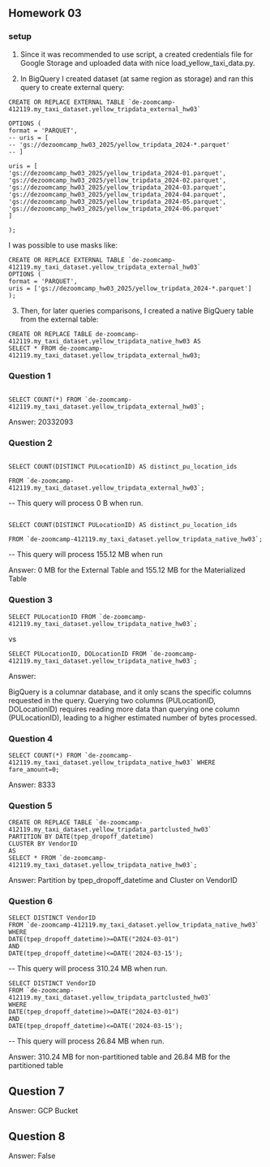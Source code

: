 ## Homework 03
### setup
1) Since it was recommended to use script, a created credentials file for Google Storage and uploaded data with nice load_yellow_taxi_data.py.


2) In BigQuery I created dataset (at same region as storage) and ran this query to create external query:

```
CREATE OR REPLACE EXTERNAL TABLE `de-zoomcamp-412119.my_taxi_dataset.yellow_tripdata_external_hw03`

OPTIONS (
format = 'PARQUET',
-- uris = [
-- 'gs://dezoomcamp_hw03_2025/yellow_tripdata_2024-*.parquet'
-- ]

uris = [
'gs://dezoomcamp_hw03_2025/yellow_tripdata_2024-01.parquet',
'gs://dezoomcamp_hw03_2025/yellow_tripdata_2024-02.parquet',
'gs://dezoomcamp_hw03_2025/yellow_tripdata_2024-03.parquet',
'gs://dezoomcamp_hw03_2025/yellow_tripdata_2024-04.parquet',
'gs://dezoomcamp_hw03_2025/yellow_tripdata_2024-05.parquet',
'gs://dezoomcamp_hw03_2025/yellow_tripdata_2024-06.parquet'
]

);

```

  

I was possible to use masks like:

  

```
CREATE OR REPLACE EXTERNAL TABLE `de-zoomcamp-412119.my_taxi_dataset.yellow_tripdata_external_hw03`
OPTIONS (
format = 'PARQUET',
uris = ['gs://dezoomcamp_hw03_2025/yellow_tripdata_2024-*.parquet']
);
```

  

3) Then, for later queries comparisons, I created a native BigQuery table from the external table:

```
CREATE OR REPLACE TABLE de-zoomcamp-412119.my_taxi_dataset.yellow_tripdata_native_hw03 AS
SELECT * FROM de-zoomcamp-412119.my_taxi_dataset.yellow_tripdata_external_hw03;
```

  
   
### Question 1

```

SELECT COUNT(*) FROM `de-zoomcamp-412119.my_taxi_dataset.yellow_tripdata_external_hw03`;

```

Answer: 20332093

  
  

### Question 2

```

SELECT COUNT(DISTINCT PULocationID) AS distinct_pu_location_ids

FROM `de-zoomcamp-412119.my_taxi_dataset.yellow_tripdata_external_hw03`;

```

-- This query will process 0 B when run.

  
  

```

SELECT COUNT(DISTINCT PULocationID) AS distinct_pu_location_ids

FROM `de-zoomcamp-412119.my_taxi_dataset.yellow_tripdata_native_hw03`;

```

-- This query will process 155.12 MB when run

  
  

Answer: 0 MB for the External Table and 155.12 MB for the Materialized Table

  

  

### Question 3

```
SELECT PULocationID FROM `de-zoomcamp-412119.my_taxi_dataset.yellow_tripdata_native_hw03`;
```
vs
```
SELECT PULocationID, DOLocationID FROM `de-zoomcamp-412119.my_taxi_dataset.yellow_tripdata_native_hw03`;
```

Answer:

BigQuery is a columnar database, and it only scans the specific columns requested in the query. Querying two columns (PULocationID, DOLocationID) requires reading more data than querying one column (PULocationID), leading to a higher estimated number of bytes processed.

  
  

### Question 4
```
SELECT COUNT(*) FROM `de-zoomcamp-412119.my_taxi_dataset.yellow_tripdata_native_hw03` WHERE fare_amount=0;
```
Answer: 8333


### Question 5

```
CREATE OR REPLACE TABLE `de-zoomcamp-412119.my_taxi_dataset.yellow_tripdata_partclusted_hw03`
PARTITION BY DATE(tpep_dropoff_datetime)
CLUSTER BY VendorID
AS
SELECT * FROM `de-zoomcamp-412119.my_taxi_dataset.yellow_tripdata_native_hw03`;
```
Answer: Partition by tpep_dropoff_datetime and Cluster on VendorID

  

### Question 6
```
SELECT DISTINCT VendorID
FROM `de-zoomcamp-412119.my_taxi_dataset.yellow_tripdata_native_hw03`
WHERE
DATE(tpep_dropoff_datetime)>=DATE("2024-03-01")
AND
DATE(tpep_dropoff_datetime)<=DATE('2024-03-15');
```
-- This query will process 310.24 MB when run.

  

```
SELECT DISTINCT VendorID
FROM `de-zoomcamp-412119.my_taxi_dataset.yellow_tripdata_partclusted_hw03`
WHERE
DATE(tpep_dropoff_datetime)>=DATE("2024-03-01")
AND
DATE(tpep_dropoff_datetime)<=DATE('2024-03-15');
```
-- This query will process 26.84 MB when run.

 
Answer: 310.24 MB for non-partitioned table and 26.84 MB for the partitioned table

    
## Question 7
Answer: GCP Bucket
 
  

## Question 8
Answer: False